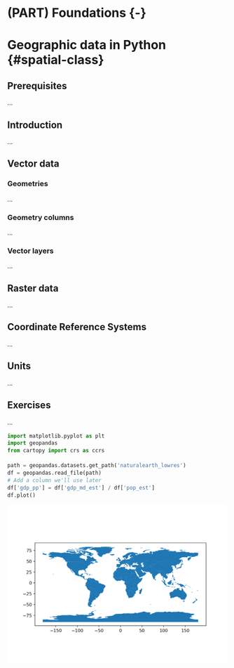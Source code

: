 # (PART) Foundations {-}

# Geographic data in Python {#spatial-class}

## Prerequisites

...

## Introduction

...

## Vector data

### Geometries

...

### Geometry columns

...

### Vector layers

...


## Raster data

...

## Coordinate Reference Systems

...

## Units

...

## Exercises

...


```python
import matplotlib.pyplot as plt
import geopandas
from cartopy import crs as ccrs

path = geopandas.datasets.get_path('naturalearth_lowres')
df = geopandas.read_file(path)
# Add a column we'll use later
df['gdp_pp'] = df['gdp_md_est'] / df['pop_est']
df.plot()
```

<img src="02-spatial-data_files/figure-html/unnamed-chunk-1-1.png" width="672" />


